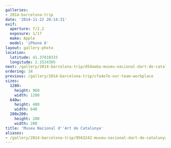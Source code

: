 ```yaml
---
galleries:
- 2014-barcelona-trip
date: '2014-11-22 20:14:31'
exif:
  aperture: f/2.2
  exposure: 1/17
  make: Apple
  model: 'iPhone 6'
layout: gallery-photo
location:
  latitude: 41.37010333
  longitude: 2.1524305
next: /gallery/2014-barcelona-trip/d54aeba-museu-nacional-dart-de-catalunya
ordering: 34
previous: /gallery/2014-barcelona-trip/cfa4e7e-our-team-workplace
sizes:
  1280:
    height: 960
    width: 1280
  640w:
    height: 480
    width: 640
  200x200:
    height: 200
    width: 200
title: 'Museu Nacional d''Art de Catalunya'
aliases:
- /gallery/2014-barcelona-trip/9563242-museu-nacional-dart-de-catalunya.html
---
```

